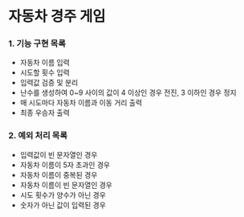 # 자동차 경주 게임

### 1. 기능 구현 목록
- 자동차 이름 입력
- 시도할 횟수 입력
- 입력값 검증 및 분리
- 난수를 생성하여 0~9 사이의 값이 4 이상인 경우 전진, 3 이하인 경우 정지
- 매 시도마다 자동차 이름과 이동 거리 출력
- 최종 우승자 출력

### 2. 예외 처리 목록
- 입력값이 빈 문자열인 경우
- 자동차 이름이 5자 초과인 경우
- 자동차 이름이 중복된 경우
- 자동차 이름이 빈 문자열인 경우
- 시도 횟수가 양수가 아닌 경우
- 숫자가 아닌 값이 입력된 경우